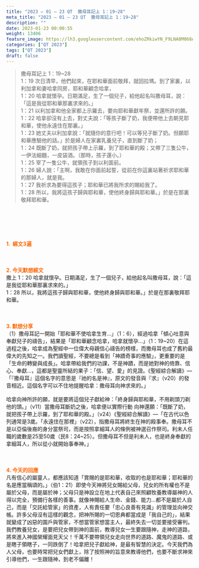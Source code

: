 ```yaml
---
title: "2023 – 01 – 23 QT  撒母耳記上 1：19~28"
meta_title: "2023 – 01 – 23 QT  撒母耳記上 1：19~28"
description: ""
date: 2023-01-23 00:00:55
weight: 13406
feature_image: https://lh3.googleusercontent.com/ehoZRkiwYN_F9LNA8M068AYxt73EavCZno-PD1cJRuf5BbSkQVUWr3gNEbt5kSs28Pb_Elg17kSrtf9ybWvojWoMV6I4tPM3vGRGDq6GkKkPdL2Gut4QAIw4-uykKUAtNiKgQKntvsU=w800
categories: ["QT 2023"]
tags: ["QT 2023"]
draft: false
---
```


<blockquote>撒母耳記上 1：19~28<br />
1：19 次日清早，他們起來，在耶和華面前敬拜，就回拉瑪。到了家裏，以利加拿和妻哈拿同房，耶和華顧念哈拿，<br />
1：20 哈拿就懷孕。日期滿足，生了一個兒子，給他起名叫撒母耳，說：「這是我從耶和華那裏求來的。」<br />
1：21 以利加拿和他全家都上示羅去，要向耶和華獻年祭，並還所許的願。<br />
1：22 哈拿卻沒有上去，對丈夫說：「等孩子斷了奶，我便帶他上去朝見耶和華，使他永遠住在那裏。」<br />
1：23 她丈夫以利加拿說：「就隨你的意行吧！可以等兒子斷了奶。但願耶和華應驗他的話。」於是婦人在家裏乳養兒子，直到斷了奶；<br />
1：24 既斷了奶，就把孩子帶上示羅，到了耶和華的殿；又帶了三隻公牛，一伊法細麵，一皮袋酒。（那時，孩子還小。）<br />
1：25 宰了一隻公牛，就領孩子到以利面前。<br />
1：26 婦人說：「主啊，我敢在你面前起誓，從前在你這裏站著祈求耶和華的那婦人，就是我。<br />
1：27 我祈求為要得這孩子；耶和華已將我所求的賜給我了。<br />
1：28 所以，我將這孩子歸與耶和華，使他終身歸與耶和華。」於是在那裏敬拜耶和華。</blockquote><br />
&nbsp;<br />
<br />
&nbsp;<br />
<br />
<span style="color: #ff6600;"><strong>1.  經文3遍</strong></span><br />
<br />
&nbsp;<br />
<br />
<span style="color: #ff6600;"><strong>2. 今天默想經文<br />
</strong></span>撒上 1：20 哈拿就懷孕。日期滿足，生了一個兒子，給他起名叫撒母耳，說：「這是我從耶和華那裏求來的。」<br />
1：28 所以，我將這孩子歸與耶和華，使他終身歸與耶和華。」於是在那裏敬拜耶和華。<br />
<br />
&nbsp;<br />
<br />
<strong><span style="color: #ff6600;">3. 默想分享<br />
</span></strong>（1）撒母耳記一開始「耶和華不使哈拿生育…」（1：6），經過哈拿「傾心吐意與奉獻兒子的禱告」，結果是「耶和華顧念哈拿，哈拿就懷孕…」（1：19~20）在這過程之後，哈拿成為聖經中一位偉大母親信心禱告的榜樣，而撒母耳也成了舊約最偉大的先知之一。我們讀聖經，不要總是看到「神蹟奇事的應驗」，更重要的是「生命的轉變與成長」。哈拿帶給我們的功課，不是神蹟，而是她對神的倚靠、信心、奉獻…，這都是聖靈所結的果子：「信、望、愛」的見證。《聖經綜合解讀》—「『撒母耳』這個名字的意思是『祂的名是神』，原文的發音與『求』（v20）的發音相近。這個名字可以不住地提醒哈拿：撒母耳向神求來的。」<br />
<br />
哈拿向神所許的願，就是要將這個兒子獻給神：「終身歸與耶和華，不用剃頭刀剃他的頭。」（v11）當撒母耳斷奶之後，哈拿便以實際行動 向神還願：「既斷了奶，就把孩子帶上示羅，到了耶和華的殿。」（v24）《聖經綜合解讀》—「在古代以色列通常是3歲。「永遠住在那裡」（v22），指撒母耳將終生在神的殿事奉。撒母耳不是以亞倫後裔的身分當祭司，而是按照拿細耳人的條例被神選召作祭司。利未人任職的歲數是25至50歲（民8：24~25）。但撒母耳不但是利未人，也是終身奉獻的拿細耳人，所以從小就開始事奉神。」<br />
<br />
&nbsp;<br />
<br />
<strong style="font-size: inherit;"><span style="color: #ff6600;">4. 今天的回應<br />
</span></strong>凡有信心的屬靈人，都應該知道「賞賜的是耶和華，收取的也是耶和華；耶和華的名是應當稱頌的。」（伯1：21）即使今天神將兒女賜給父母，兒女的所有權也不是屬於父母，而是屬於神；父母只是神設立在地上代表自己來照顧牧養教導屬神的人得以完全，預備行各樣的善事。就像神賜給人生命、金錢、能力…都不是屬於人自己，而是「交託給管家」的資產，人有責任要「忠心良善有見識」的管理並向神交帳。許多父母沒有這樣的觀念，把神所賜的一切恩典都當成是「我自己的」，結果就變成了凶惡的園戶與管家，不想當管家想當主人，最終失去一切並要接受審判。我們教養兒女，是要把兒女帶到神的面前，教導兒女一生要跟隨神，走神的道路，將來進入神國榮耀面見天父！千萬不要帶領兒女走向世界的道路、魔鬼的道路、或是瞎子領瞎子，一同跌倒了！哈拿把兒子獻給神，是最有智慧的決定。今天我們為人父母，也要時常把兒女們獻上，除了按照神的旨意來教導他們，也要不斷求神來引導他們，一生跟隨神，到老不偏離！<br />
<br />
&nbsp;<br />
<br />
&nbsp;<br />
<br />
&nbsp;<br />
<br />
&nbsp;<br />
<br />
&nbsp;
        